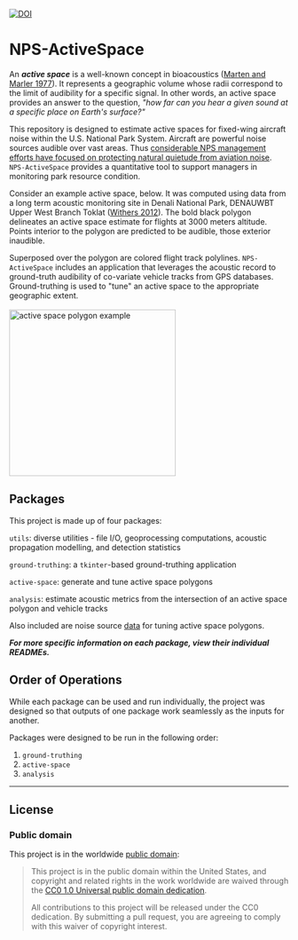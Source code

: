 [![DOI](https://zenodo.org/badge/389775527.svg)](https://zenodo.org/badge/latestdoi/389775527)
# NPS-ActiveSpace

An ***active space*** is a well-known concept in bioacoustics ([Marten and Marler 1977](https://www.jstor.org/stable/pdf/4599136.pdf)). It represents a geographic volume whose radii correspond to the limit of audibility for a specific signal. In other words, an active space provides an answer to the question, *"how far can you hear a given sound at a specific place on Earth's surface?"*

This repository is designed to estimate active spaces for fixed-wing aircraft noise within the U.S. National Park System. Aircraft are powerful noise sources audible over vast areas. Thus [considerable NPS management efforts have focused on protecting natural quietude from aviation noise](https://www.nps.gov/subjects/sound/overflights.htm). `NPS-ActiveSpace` provides a quantitative tool to support managers in monitoring park resource condition. 

Consider an example active space, below. It was computed using data from a long term acoustic monitoring site in Denali National Park, DENAUWBT Upper West Branch Toklat ([Withers 2012](https://irma.nps.gov/DataStore/Reference/Profile/2184396)). The bold black polygon delineates an active space estimate for flights at 3000 meters altitude. Points interior to the polygon are predicted to be audible, those exterior inaudible. <br> 

Superposed over the polygon are colored flight track polylines. `NPS-ActiveSpace` includes an application that leverages the acoustic record to ground-truth audibility of co-variate vehicle tracks from GPS databases. Ground-truthing is used to "tune" an active space to the appropriate geographic extent.<br>
<br>
<img src="https://github.com/dbetchkal/NPS-ActiveSpace/blob/main/nps_active_space/img/NPS-ActiveSpace_example.png" alt="active space polygon example" width="300">


## Packages

This project is made up of four packages:

`utils`: diverse utilities - file I/O, geoprocessing computations, acoustic propagation modelling, and detection statistics
    
`ground-truthing`: a `tkinter`-based ground-truthing application

`active-space`: generate and tune active space polygons

`analysis`: estimate acoustic metrics from the intersection of an active space polygon and vehicle tracks

Also included are noise source [data](https://github.com/dbetchkal/NPS-ActiveSpace/tree/v2/nps_active_space/data) for tuning active space polygons.

***For more specific information on each package, view their individual READMEs.***

## Order of Operations

While each package can be used and run individually, the project was designed so that outputs of one package work seamlessly as the inputs for another. 

Packages were designed to be run in the following order:

1. `ground-truthing`
2. `active-space`
3. `analysis`

---

## License

### Public domain

This project is in the worldwide [public domain](LICENSE.md):

> This project is in the public domain within the United States,
> and copyright and related rights in the work worldwide are waived through the
> [CC0 1.0 Universal public domain dedication](https://creativecommons.org/publicdomain/zero/1.0/).
>
> All contributions to this project will be released under the CC0 dedication.
> By submitting a pull request, you are agreeing to comply with this waiver of copyright interest.
